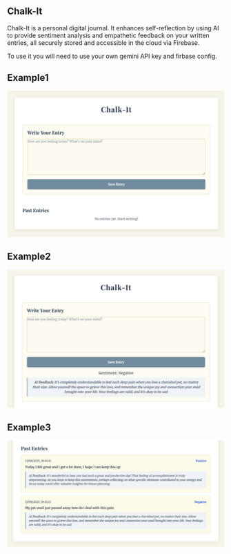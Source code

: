 ## Chalk-It
Chalk-It is a personal digital journal. It enhances self-reflection by using AI to provide sentiment analysis and empathetic feedback on your written entries, all securely stored and accessible in the cloud via Firebase.

To use it you will need to use your own gemini API key and firbase config.

## Example1
![Image](Example.png)
## Example2
![Image](Example1.png)
## Example3
![Image](Example2.png)
